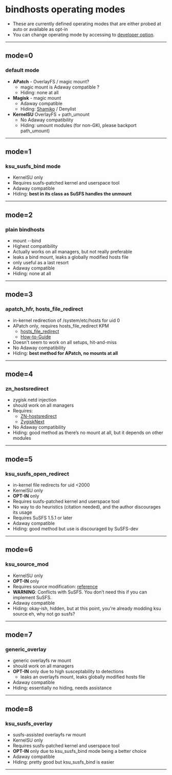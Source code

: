 # bindhosts operating modes
- These are currently defined operating modes that are either probed at auto or available as opt-in
- You can change operating mode by accessing to [developer option](https://github.com/backslashxx/bindhosts/issues/10#issue-2703531116).

---

## mode=0
### default mode
 - **APatch** - OverlayFS / magic mount?
   - magic mount is Adaway compatible ?
   - Hiding: none at all  
 - **Magisk** - magic mount  
   - Adaway compatible  
   - Hiding: [Shamiko](https://github.com/LSPosed/LSPosed.github.io/releases) / Denylist  
 - **KernelSU** OverlayFS + path_umount
   - No Adaway compatibility  
   - Hiding: umount modules (for non-GKI, please backport path_umount)

---

## mode=1
### ksu_susfs_bind mode
- KernelSU only  
- Requires susfs-patched kernel and userspace tool  
- Adaway compatible  
- Hiding: **best in its class as SuSFS handles the unmount**

---

## mode=2
### plain bindhosts
- mount --bind
- Highest compatibility
- Actually works on all managers, but not really preferable
- leaks a bind mount, leaks a globally modified hosts file  
- only useful as a last resort
- Adaway compatible
- Hiding: none at all

---

## mode=3
### apatch_hfr, hosts_file_redirect
- in-kernel redirection of /system/etc/hosts for uid 0
- APatch only, requires hosts_file_redirect KPM  
  - [hosts_file_redirect](https://github.com/AndroidPatch/kpm/blob/main/src/hosts_file_redirect/)  
  - [How-to-Guide](https://github.com/backslashxx/bindhosts/issues/3)
- Doesn't seem to work on all setups, hit-and-miss  
- No Adaway compatibility  
- Hiding: **best method for APatch, no mounts at all**

---

## mode=4
### zn_hostsredirect
- zygisk netd injection
- should work on all managers  
- Requires:  
  - [ZN-hostsredirect](https://github.com/aviraxp/ZN-hostsredirect)  
  - [ZygiskNext](https://github.com/Dr-TSNG/ZygiskNext)  
- No Adaway compatibility  
- Hiding: good method as there’s no mount at all, but it depends on other modules

---

## mode=5
### ksu_susfs_open_redirect
- in-kernel file redirects for uid <2000
- KernelSU only 
- **OPT-IN** only 
- Requires susfs-patched kernel and userspace tool  
- No way to do heuristics (citation needed), and the author discourages its usage  
- Requires SuSFS 1.5.1 or later  
- Adaway compatible
- Hiding: good method but use is discouraged by SuSFS-dev

---

## mode=6
### ksu_source_mod
- KernelSU only  
- **OPT-IN** only 
- Requires source modification: [reference](https://github.com/tiann/KernelSU/commit/2b2b0733d7c57324b742c017c302fc2c411fe0eb)  
- **WARNING**: Conflicts with SuSFS. You don’t need this if you can implement SuSFS.  
- Adaway compatible
- Hiding: okay-ish, hidden, but at this point, you're already modding ksu source eh, why not go susfs?

---

## mode=7
### generic_overlay
- generic overlayfs rw mount
- should work on all managers  
- **OPT-IN** only due to high susceptability to detections
  - leaks an overlayfs mount, leaks globally modified hosts file
- Adaway compatible
- Hiding: essentially no hiding, needs assistance

---

## mode=8
### ksu_susfs_overlay
- susfs-assisted overlayfs rw mount
- KernelSU only  
- Requires susfs-patched kernel and userspace tool
- **OPT-IN** only due to ksu_susfs_bind mode being a better choice
- Adaway compatible
- Hiding: pretty good but ksu_susfs_bind is easier

---
